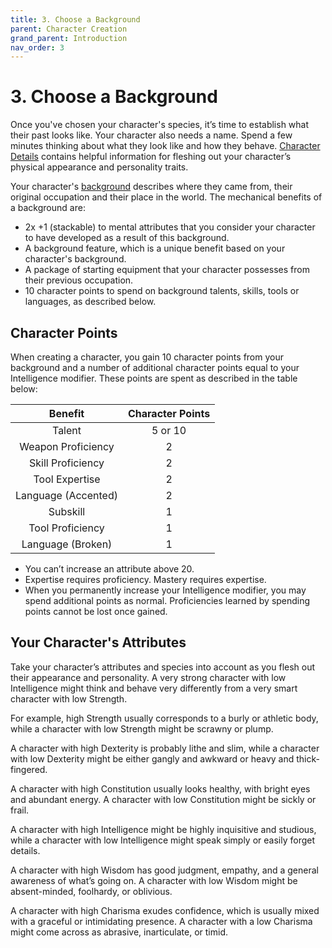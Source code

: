 ```yaml
---
title: 3. Choose a Background
parent: Character Creation
grand_parent: Introduction
nav_order: 3
---
```


# 3. Choose a Background
Once you've chosen your character's species, it’s time to establish what their past looks like. Your character also needs a name. Spend a few minutes thinking about what they look like and how they behave. [Character Details](https://stormchaserroleplaying.com/stormchaserRPG/Backgrounds/CharacterDetails/) contains helpful information for fleshing out your character’s physical appearance and personality traits.

Your character's [background](https://stormchaserroleplaying.com/stormchaserRPG/Backgrounds/) describes where they came from, their original occupation and their place in the world. The mechanical benefits of a background are:
* 2x +1 (stackable) to mental attributes that you consider your character to have developed as a result of this background.
* A background feature, which is a unique benefit based on your character's background.
* A package of starting equipment that your character possesses from their previous occupation.
* 10 character points to spend on background talents, skills, tools or languages, as described below.

## Character Points
When creating a character, you gain 10 character points from your background and a number of additional character points equal to your Intelligence modifier. These points are spent as described in the table below:

| Benefit | Character Points |
|:-------:|:----------------:|
| Talent | 5 or 10 |
| Weapon Proficiency | 2 |
| Skill Proficiency | 2 |
| Tool Expertise | 2 |
| Language (Accented) | 2 |
| Subskill | 1 |
| Tool Proficiency | 1 |
| Language (Broken) | 1 |

* You can’t increase an attribute above 20.
* Expertise requires proficiency. Mastery requires expertise.
* When you permanently increase your Intelligence modifier, you may spend additional points as normal. Proficiencies learned by spending points cannot be lost once gained.

## Your Character's Attributes
Take your character’s attributes and species into account as you flesh out their appearance and personality. A very strong character with low Intelligence might think and behave very differently from a very smart character with low Strength.

For example, high Strength usually corresponds to a burly or athletic body, while a character with low Strength might be scrawny or plump.

A character with high Dexterity is probably lithe and slim, while a character with low Dexterity might be either gangly and awkward or heavy and thick-fingered.

A character with high Constitution usually looks healthy, with bright eyes and abundant energy. A character with low Constitution might be sickly or frail.

A character with high Intelligence might be highly inquisitive and studious, while a character with low Intelligence might speak simply or easily forget details.

A character with high Wisdom has good judgment, empathy, and a general awareness of what’s going on. A character with low Wisdom might be absent-minded, foolhardy, or oblivious.

A character with high Charisma exudes confidence, which is usually mixed with a graceful or intimidating presence. A character with a low Charisma might come across as abrasive, inarticulate, or timid.
